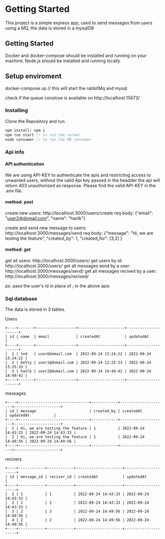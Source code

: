# Getting Started 

This project is a simple express app, used to send messages from users using a MQ,
the data is stored in a mysqlDB

## Getting Started

Docker and docker-compose should be installed and running on your machine. 
Node.js should be installed and running locally.

## Setup enviroment 

docker-compose up // this will start the rabbitMq and mysql
 
check if the queue conslose is available on http://localhost:15673/

### Installing

Clone the Repository and run

```js
npm install/ npm i
npm run start // to run the server 
node consumer // to run the MQ consumer
```


### Api info

#### API authentication

We are using API-KEY to authenticate the apis and restricting access to unwanted users,
without the valid Api key passed in the headder the api will return 403 unauthorized as response.
Please find the valid API-KEY in the .env file.

#### method: post 

create new users: http://localhost:3000/users/create 
req body:  {"email": "user2@domail.com", "name": "hanlk"}

create and send new message to users: http://localhost:3000/messages/send
req body: {"message": "Hi, we are testing the feature", "created_by": 1, "created_for": [3,2] }

#### method: get

get all users: http://localhost:3000/users/
get users by id: http://localhost:3000/users/<id>
get all messages send by a user: http://localhost:3000/messages/send/<id>
get all messages recived by a user: http://localhost:3000/messages/recived/<id>

ps: pass the user's id in place of <id>; in the above apis

### Sql database

The data is stored in 3 tables.

Users 
```
+----+-------+------------------+---------------------+---------------------+
| id | name  | email            | createdAt           | updatedAt           |
+----+-------+------------------+---------------------+---------------------+
|  1 | ted   | user@domail.com  | 2022-09-24 13:24:22 | 2022-09-24 13:24:22 |
|  2 | betty | user1@domail.com | 2022-09-24 13:25:33 | 2022-09-24 13:25:33 |
|  3 | hanlk | user2@domail.com | 2022-09-24 14:49:42 | 2022-09-24 14:49:42 |
+----+-------+------------------+---------------------+---------------------+
```
messages
```
+----+--------------------------------+------------+---------------------+---------------------+
| id | message                        | created_by | createdAt           | updatedAt           |
+----+--------------------------------+------------+---------------------+---------------------+
|  1 | Hi, we are testing the feature | 1          | 2022-09-24 14:43:33 | 2022-09-24 14:43:33 |
|  2 | Hi, we are testing the feature | 1          | 2022-09-24 14:49:56 | 2022-09-24 14:49:56 |
+----+--------------------------------+------------+---------------------+---------------------+
```
recivers
```
+----+------------+------------+---------------------+---------------------+
| id | message_id | reciver_id | createdAt           | updatedAt           |
+----+------------+------------+---------------------+---------------------+
|  1 | 1          | 1          | 2022-09-24 14:43:33 | 2022-09-24 14:43:33 |
|  2 | 1          | 2          | 2022-09-24 14:43:33 | 2022-09-24 14:43:33 |
|  3 | 2          | 3          | 2022-09-24 14:49:56 | 2022-09-24 14:49:56 |
|  4 | 2          | 2          | 2022-09-24 14:49:56 | 2022-09-24 14:49:56 |
+----+------------+------------+---------------------+---------------------+
```
